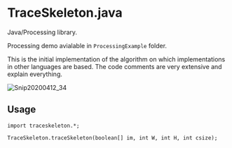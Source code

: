 # TraceSkeleton.java

Java/Processing library.

Processing demo avialable in `ProcessingExample` folder.

This is the initial implementation of the algorithm on which implementations in other languages are based. The code comments are very extensive and explain everything.

![Snip20200412_34](https://user-images.githubusercontent.com/7929704/79626844-74a2d400-8101-11ea-9a45-73aa56422755.png)

## Usage

```
import traceskeleton.*;

TraceSkeleton.traceSkeleton(boolean[] im, int W, int H, int csize);

```